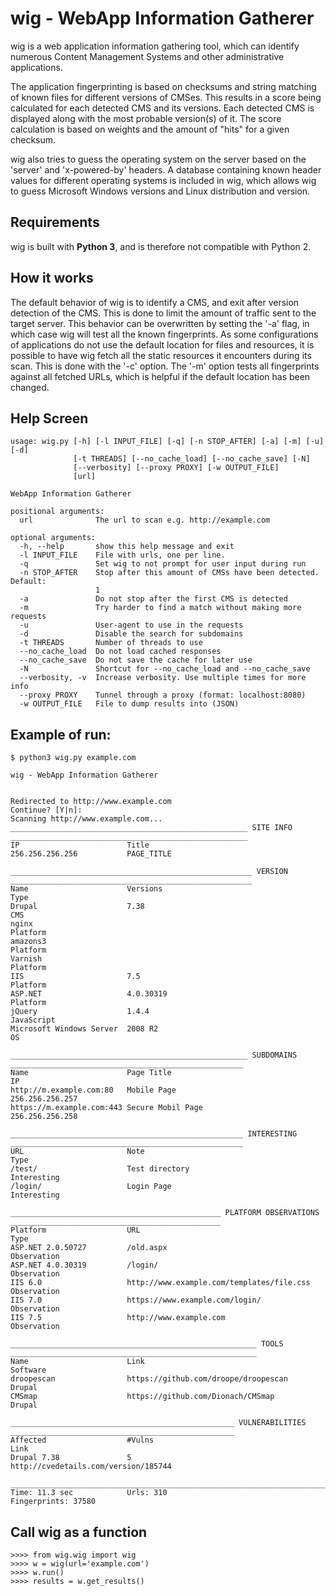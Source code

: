 # wig - WebApp Information Gatherer


wig is a web application information gathering tool, which can identify numerous Content Management Systems and other administrative applications.

The application fingerprinting is based on checksums and string matching of known files for different versions of CMSes. This results in a score being calculated for each detected CMS and its versions. Each detected CMS is displayed along with the most probable version(s) of it. The score calculation is based on weights and the amount of "hits" for a given checksum.

wig also tries to guess the operating system on the server based on the 'server' and 'x-powered-by' headers. A database containing known header values for different operating systems is included in wig, which allows wig to guess Microsoft Windows versions and Linux distribution and version. 


## Requirements


wig is built with **Python 3**, and is therefore not compatible with Python 2. 



## How it works


The default behavior of wig is to identify a CMS, and exit after version detection of the CMS. This is done to limit the amount of traffic sent to the target server.
This behavior can be overwritten by setting the '-a' flag, in which case wig will test all the known fingerprints.
As some configurations of applications do not use the default location for files and resources, it is possible to have wig fetch all the static resources it encounters during its scan. This is done with the '-c' option.
The '-m' option tests all fingerprints against all fetched URLs, which is helpful if the default location has been changed.



## Help Screen

```
usage: wig.py [-h] [-l INPUT_FILE] [-q] [-n STOP_AFTER] [-a] [-m] [-u] [-d]
              [-t THREADS] [--no_cache_load] [--no_cache_save] [-N]
              [--verbosity] [--proxy PROXY] [-w OUTPUT_FILE]
              [url]

WebApp Information Gatherer

positional arguments:
  url              The url to scan e.g. http://example.com

optional arguments:
  -h, --help       show this help message and exit
  -l INPUT_FILE    File with urls, one per line.
  -q               Set wig to not prompt for user input during run
  -n STOP_AFTER    Stop after this amount of CMSs have been detected. Default:
                   1
  -a               Do not stop after the first CMS is detected
  -m               Try harder to find a match without making more requests
  -u               User-agent to use in the requests
  -d               Disable the search for subdomains
  -t THREADS       Number of threads to use
  --no_cache_load  Do not load cached responses
  --no_cache_save  Do not save the cache for later use
  -N               Shortcut for --no_cache_load and --no_cache_save
  --verbosity, -v  Increase verbosity. Use multiple times for more info
  --proxy PROXY    Tunnel through a proxy (format: localhost:8080)
  -w OUTPUT_FILE   File to dump results into (JSON)
```


## Example of run:

```
$ python3 wig.py example.com

wig - WebApp Information Gatherer


Redirected to http://www.example.com
Continue? [Y|n]:
Scanning http://www.example.com...
_____________________________________________________ SITE INFO _____________________________________________________
IP                        Title                                                                                      
256.256.256.256           PAGE_TITLE                                 
                                                                                                                     
______________________________________________________ VERSION ______________________________________________________
Name                      Versions                                               Type                                
Drupal                    7.38                                                   CMS                                 
nginx                                                                            Platform                            
amazons3                                                                         Platform                            
Varnish                                                                          Platform                            
IIS                       7.5                                                    Platform                            
ASP.NET                   4.0.30319                                              Platform                            
jQuery                    1.4.4                                                  JavaScript                          
Microsoft Windows Server  2008 R2                                                OS                                  
                                                                                                                     
_____________________________________________________ SUBDOMAINS ____________________________________________________
Name                      Page Title                                             IP                                  
http://m.example.com:80   Mobile Page                                            256.256.256.257                     
https://m.example.com:443 Secure Mobil Page                                      256.256.256.258                     
                                                                                                                     
____________________________________________________ INTERESTING ____________________________________________________
URL                       Note                                                   Type                                
/test/                    Test directory                                         Interesting                         
/login/                   Login Page                                             Interesting                         
                                                                                                                     
_______________________________________________ PLATFORM OBSERVATIONS _______________________________________________
Platform                  URL                                                    Type                                
ASP.NET 2.0.50727         /old.aspx                                              Observation                         
ASP.NET 4.0.30319         /login/                                                Observation                         
IIS 6.0                   http://www.example.com/templates/file.css              Observation                         
IIS 7.0                   https://www.example.com/login/                         Observation                         
IIS 7.5                   http://www.example.com                                 Observation                         
                                                                                                                     
_______________________________________________________ TOOLS _______________________________________________________
Name                      Link                                                   Software                            
droopescan                https://github.com/droope/droopescan                   Drupal                              
CMSmap                    https://github.com/Dionach/CMSmap                      Drupal                              
                                                                                                                     
__________________________________________________ VULNERABILITIES __________________________________________________
Affected                  #Vulns                                                 Link                                
Drupal 7.38               5                                                      http://cvedetails.com/version/185744
                                                                                                                     
_____________________________________________________________________________________________________________________
Time: 11.3 sec            Urls: 310                                              Fingerprints: 37580       
```

## Call wig as a function
```
>>>> from wig.wig import wig
>>>> w = wig(url='example.com')
>>>> w.run()
>>>> results = w.get_results()
```
